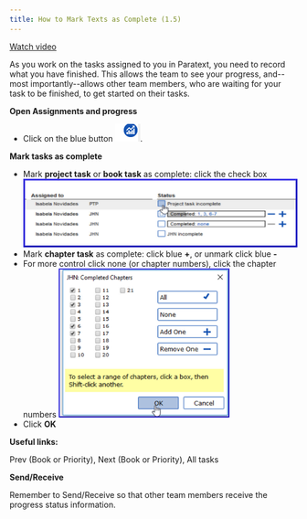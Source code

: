 ```yaml
---
title: How to Mark Texts as Complete (1.5)
---
```

[Watch video](https://vimeo.com/461793250)

As you work on the tasks assigned to you in Paratext, you need to record what you have finished. This allows the team to see your progress, and--most importantly--allows other team members, who are waiting for your task to be finished, to get started on their tasks.

**Open Assignments and progress**

- Click on the blue button ![](../media/9c6773b2653dfd507ecbec0fd0936b7b.png).

**Mark tasks as complete**

- Mark **project task** or **book task** as complete: click the check box
    ![](../media/ac7b548db83d0f8b86b8b4474bb48880.png)  
- Mark **chapter task** as complete: click blue **+**, or unmark click blue **-**
- For more control click none (or chapter numbers), click the chapter numbers
    ![](../media/4f60d7588b6e9e599c40aa94deb9dcf6.png)
- Click **OK**

**Useful links:**

Prev (Book or Priority), Next (Book or Priority), All tasks

**Send/Receive**

Remember to Send/Receive so that other team members receive the progress status information.

